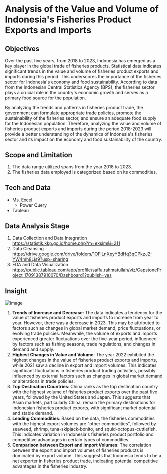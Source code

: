 # Analysis of the Value and Volume of Indonesia's Fisheries Product Exports and Imports
## Objectives
Over the past five years, from 2018 to 2023, Indonesia has emerged as a key player in the global trade of fisheries products. Statistical data indicates significant trends in the value and volume of fisheries product exports and imports during this period. This underscores the importance of the fisheries sector for Indonesia's economy and food sustainability. According to data from the Indonesian Central Statistics Agency (BPS), the fisheries sector plays a crucial role in the country's economic growth and serves as a primary food source for the population. 

By analyzing the trends and patterns in fisheries product trade, the government can formulate appropriate trade policies, promote the sustainability of the fisheries sector, and ensure an adequate food supply for the Indonesian population. Therefore, analyzing the value and volume of fisheries product exports and imports during the period 2018-2023 will provide a better understanding of the dynamics of Indonesia's fisheries sector and its impact on the economy and food sustainability of the country.
## Scope and Limitation
1. The data range utilized spans from the year 2018 to 2023.
2. The fisheries data employed is categorized based on its commodities.
## Tech and Data
* Ms. Excel
  * Power Query
* Tableau
## Data Analysis Stage
1. Data Collection and Data Integration
   https://statistik.kkp.go.id/home.php?m=eksim&i=211
3. Data Cleansing
   https://drive.google.com/drive/folders/1OFlLnXpyYBdHq3qCPkzJ2-YW4mh8Ljs9?usp=sharing 
5. EDA and Data Visualization
   https://public.tableau.com/app/profile/saffa.rahmatullah/viz/CapstoneProject_17091387910070/Dashboard1?publish=yes
## Insight
![image](https://github.com/RSaff/Data_Analyst_Project/assets/101809687/64468d39-954d-4ee7-9038-15db69058e62)
1. **Trends of Increase and Decrease**: The data indicates a tendency for the value of fisheries product exports and imports to increase from year to year. However, there was a decrease in 2023. This may be attributed to factors such as changes in global market demand, price fluctuations, or evolving trade policies. Meanwhile, the volume of exports and imports experienced greater fluctuations over the five-year period, influenced by factors such as fishing seasons, trade regulations, and changes in demand and supply.
2. **Highest Changes in Value and Volume**: The year 2022 exhibited the highest changes in the value of fisheries product exports and imports, while 2021 saw a decline in export and import volumes. This indicates significant fluctuations in fisheries product trading activities, possibly influenced by external factors such as changes in global market demand or alterations in trade policies.
3. **Top Destination Countries**: China ranks as the top destination country with the highest volume of fisheries product exports over the past five years, followed by the United States and Japan. This suggests that Asian markets, particularly China, remain the primary destinations for Indonesian fisheries product exports, with significant market potential and stable demand.
4. **Leading Commodities**: Based on the data, the fisheries commodities with the highest export volumes are "other commodities", followed by seaweed, shrimp, tuna-skipjack-bonito, and squid-octopus-cuttlefish. This indicates variation in Indonesia's fisheries product portfolio and competitive advantages in certain types of commodities.
5. **Comparison between Export and Import Volumes**: The correlation between the export and import volumes of fisheries products is dominated by export volume. This suggests that Indonesia tends to be a net exporter in fisheries product trade, indicating potential competitive advantages in the fisheries industry.

